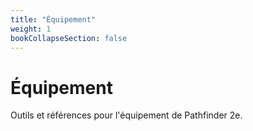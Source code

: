 ```yaml
---
title: "Équipement"
weight: 1
bookCollapseSection: false
---
```


# Équipement

Outils et références pour l'équipement de Pathfinder 2e.